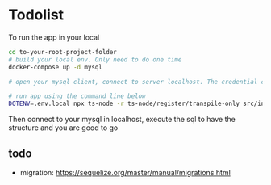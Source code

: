 # Todolist

To run the app in your local

```bash
cd to-your-root-project-folder
# build your local env. Only need to do one time
docker-compose up -d mysql

# open your mysql client, connect to server localhost. The credential can be found in .env.local file

# run app using the command line below
DOTENV=.env.local npx ts-node -r ts-node/register/transpile-only src/index.ts
```

Then connect to your mysql in localhost, execute the sql to have the structure and you are good to go

## todo
- migration: https://sequelize.org/master/manual/migrations.html